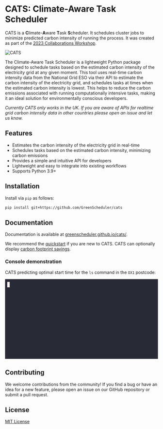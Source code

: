 # CATS: **C**limate-**A**ware **T**ask **S**cheduler

CATS is a **C**limate-**A**ware **T**ask **S**cheduler. It schedules cluster jobs to minimize predicted carbon intensity of running the process. It was created as part of the [2023 Collaborations Workshop](https://software.ac.uk/cw23).

![CATS](https://i.imgur.com/QvbPDm7.png)

The Climate-Aware Task Scheduler is a lightweight Python package designed to schedule tasks based on the estimated carbon intensity of the electricity grid at any given moment. This tool uses real-time carbon intensity data from the National Grid ESO via their API to estimate the carbon intensity of the electricity grid, and schedules tasks at times when the estimated carbon intensity is lowest. This helps to reduce the carbon emissions associated with running computationally intensive tasks, making it an ideal solution for environmentally conscious developers.

*Currently CATS only works in the UK. If you are aware of APIs for realtime grid carbon intensity data in other countries please open an issue and let us know.*

## Features

- Estimates the carbon intensity of the electricity grid in real-time
- Schedules tasks based on the estimated carbon intensity, minimizing carbon emissions
- Provides a simple and intuitive API for developers
- Lightweight and easy to integrate into existing workflows
- Supports Python 3.9+

## Installation

Install via `pip` as follows:

```bash
pip install git+https://github.com/GreenScheduler/cats
```

## Documentation

Documentation is available at [greenscheduler.github.io/cats/](https://greenscheduler.github.io/cats/).

We recommend the
[quickstart](https://greenscheduler.github.io/cats/quickstart.html#basic-usage)
if you are new to CATS. CATS can optionally display [carbon footprint
savings](https://greenscheduler.github.io/cats/quickstart.html#displaying-carbon-footprint-estimates).

### Console demonstration
CATS predicting optimal start time for the `ls` command in the `OX1` postcode:

![CATS animated usage example](cats.gif)

## Contributing

We welcome contributions from the community! If you find a bug or have an idea for a new feature, please open an issue on our GitHub repository or submit a pull request.

## License

[MIT License](https://github.com/GreenScheduler/cats/blob/main/LICENSE)
